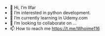 - 👋 Hi, I’m Ilfar
- 👀 I’m interested in python development.
- 🌱 I’m currently learning in Udemy.com
- 💞️ I’m looking to collaborate on ...
- 📫 How to reach me https://t.me/Whoime116

<!---
irc95/irc95 is a ✨ special ✨ repository because its `README.md` (this file) appears on your GitHub profile.
You can click the Preview link to take a look at your changes.
--->
